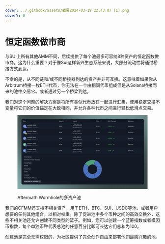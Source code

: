 ```yaml
---
cover: ../.gitbook/assets/截屏2024-03-19 22.43.07 (1).png
coverY: 0
---
```


# 恒定函数做市商

与SUI上所有其他AMM不同，后续提供了每个池最多可容纳8种资产的恒定函数做市商。这为什么重要？对于像Sui这样新兴生态系统来说，大部分流动性将通过桥接方式到达。

不幸的是，从不同链和/或不同桥接器到达的资产并非可互换。这意味着如果你从Arbitrum桥接一枚ETH代币，你无法在一个由相同代币组成但是从Solana桥接而来的池中交易它。或者通过另一个桥梁到达。

我们对这个问题的解决方案是将所有类似代币放在一起进行汇集，使用稳定交换不变量将它们的价值锚定在大致相同，并允许各种代币之间进行轻松低滑点交易。

<figure><img src="../.gitbook/assets/spaces_meKfXaQnIP3bbI1AdlVX_uploads_0U3CeTidN8RBkXNiWgdD_Screenshot 2024-02-22 at 9.webp" alt=""><figcaption><p>Aftermath Wormhole的多资产池</p></figcaption></figure>

我们的CFMM还支持不相关资产，用于ETH、BTC、SUI、USDC等池，或者用户想要的任何其他组合，以相对权重。除了促进池中多个币种之间的高效交换外，这些不相关池还允许创建不同类型的篮子。例如，您可以创建一个蓝筹指数或者模因币指数，每个单独币种代表总池的任意百分比即可长达它们总和为100。

创建池是完全无需权限的，为社区提供了完全创作自由来部署他们最感兴趣的池。
